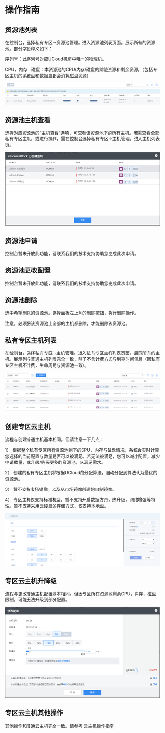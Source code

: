 # 操作指南



## 资源池列表

在控制台，选择私有专区-\>资源池管理。进入资源池列表页面。展示所有的资源池。部分字段释义如下：

序列号：此序列号对应UCloud机房中唯一的物理机。

CPU，内存，磁盘：本资源池的CPU/内存/磁盘的踪迹资源和剩余资源。（包括专区主机的系统盘和数据盘都会消耗磁盘资源）

![image](/images/udset1.png)

## 资源池主机查看

选择对应资源池的“主机查看”选项，可查看该资源池下的所有主机。若需查看全部私有专区主机，或进行操作，需在控制台选择私有专区-\>主机管理，进入主机列表页。

![image](/images/udset2.png)

## 资源池申请

控制台暂未开放此功能，请联系我们的技术支持协助您完成此次申请。

## 资源池更改配置

控制台暂未开放此功能，请联系我们的技术支持协助您完成此次申请。

## 资源池删除

选中希望删除的资源池。选择面板左上角的删除按钮，执行删除操作。

注意，必须把该资源池上全部的主机都删除，才能删除该资源池。

## 私有专区主机列表

在控制台，选择私有专区-\>主机管理。进入私有专区主机列表页面，展示所有的主机。展示列与普通主机列表完全一致，除了不含计费方式与到期时间信息（因私有专区主机不计费，生命周期与资源池一致）。

![image](/images/udset3.png)

## 创建专区云主机

流程与创建普通主机基本相同。但请注意一下几点：

1）
根据整个私有专区所有资源池剩下的CPU，内存与磁盘情况，系统会实时计算您选择的当前配置与数量是否可以被满足。若无法被满足，您可以减小配置，减少申请数量，或升级/购买更多的资源池，以满足需求。

2） 创建的私有专区主机将根据UCloud的分配算法，自动分配到算法认为最优的资源池。

3） 暂不支持市场镜像，以及从市场镜像创建的自制镜像。

4） 专区主机仅支持标准机型，暂不支持开启数据方舟，热升级，网络增强等特性。暂不支持采用云硬盘的存储方式，仅支持本地盘。

![image](/images/udset4.png)

## 专区云主机升降级

流程与更改普通主机配置基本相同。但因专区所在资源池剩余CPU，内存，磁盘限制，可能无法升级到部分配置。

![image](/images/udset5.png)

## 专区云主机其他操作

其他操作和普通云主机完全一致。请参考 [云主机操作指南](uhost/guide/nav)
